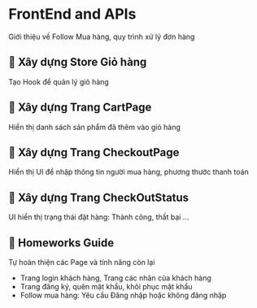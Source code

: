 # FrontEnd and APIs

Giới thiệu về Follow Mua hàng, quy trình xử lý đơn hàng


## 💛 Xây dựng Store Giỏ hàng

Tạo Hook để quản lý giỏ hàng

## 💛 Xây dựng Trang CartPage

Hiển thị danh sách sản phẩm đã thêm vào giỏ hàng

## 💛 Xây dựng Trang CheckoutPage

Hiển thị UI để nhập thông tin người mua hàng, phương thước thanh toán

## 💛 Xây dựng Trang CheckOutStatus

UI hiển thị trạng thái đặt hàng: Thành công, thất bại ...


## 💛 Homeworks Guide

Tự hoàn thiện các Page và tính năng còn lại

- Trang login khách hàng, Trang các nhân của khách hàng
- Trang đăng ký, quên mật khẩu, khôi phục mật khẩu
- Follow mua hàng: Yêu cầu Đăng nhập hoặc không đăng nhập